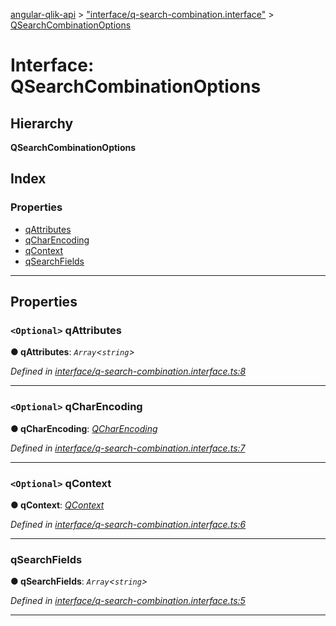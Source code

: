 [angular-qlik-api](../README.md) > ["interface/q-search-combination.interface"](../modules/_interface_q_search_combination_interface_.md) > [QSearchCombinationOptions](../interfaces/_interface_q_search_combination_interface_.qsearchcombinationoptions.md)

# Interface: QSearchCombinationOptions

## Hierarchy

**QSearchCombinationOptions**

## Index

### Properties

* [qAttributes](_interface_q_search_combination_interface_.qsearchcombinationoptions.md#qattributes)
* [qCharEncoding](_interface_q_search_combination_interface_.qsearchcombinationoptions.md#qcharencoding)
* [qContext](_interface_q_search_combination_interface_.qsearchcombinationoptions.md#qcontext)
* [qSearchFields](_interface_q_search_combination_interface_.qsearchcombinationoptions.md#qsearchfields)

---

## Properties

<a id="qattributes"></a>

### `<Optional>` qAttributes

**● qAttributes**: *`Array`<`string`>*

*Defined in [interface/q-search-combination.interface.ts:8](https://github.com/goekaypamuk/angular-qlik-api/blob/be30617/src/interface/q-search-combination.interface.ts#L8)*

___
<a id="qcharencoding"></a>

### `<Optional>` qCharEncoding

**● qCharEncoding**: *[QCharEncoding](../enums/_enum_q_char_encoding_enum_.qcharencoding.md)*

*Defined in [interface/q-search-combination.interface.ts:7](https://github.com/goekaypamuk/angular-qlik-api/blob/be30617/src/interface/q-search-combination.interface.ts#L7)*

___
<a id="qcontext"></a>

### `<Optional>` qContext

**● qContext**: *[QContext](../enums/_enum_q_context_enum_.qcontext.md)*

*Defined in [interface/q-search-combination.interface.ts:6](https://github.com/goekaypamuk/angular-qlik-api/blob/be30617/src/interface/q-search-combination.interface.ts#L6)*

___
<a id="qsearchfields"></a>

###  qSearchFields

**● qSearchFields**: *`Array`<`string`>*

*Defined in [interface/q-search-combination.interface.ts:5](https://github.com/goekaypamuk/angular-qlik-api/blob/be30617/src/interface/q-search-combination.interface.ts#L5)*

___

